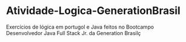 # Atividade-Logica-GenerationBrasil
Exercícios de lógica em portugol e Java feitos no Bootcampo Desenvolvedor Java Full Stack Jr. da Generation Brasilç
